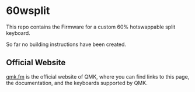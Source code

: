 # 60wsplit

This repo contains the Firmware for a custom 60% hotswappable split keyboard.

So far no building instructions have been created.

## Official Website

[qmk.fm](https://qmk.fm) is the official website of QMK, where you can find links to this page, the documentation, and the keyboards supported by QMK.
